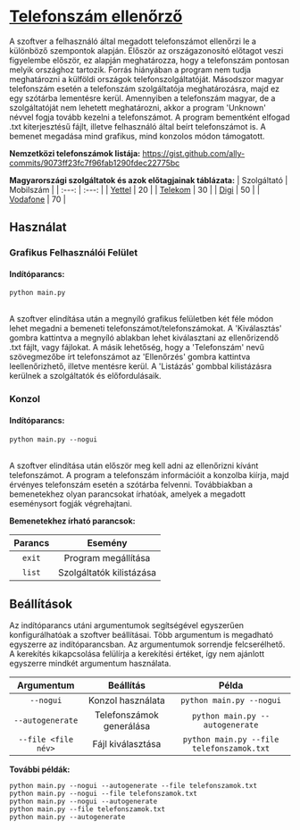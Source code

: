 # [Telefonszám ellenőrző](https://github.com/kovacs-balazs/gyvakk-telefonszam)

A szoftver a felhasználó által megadott telefonszámot ellenőrzi le a különböző szempontok alapján. Először az országazonosító előtagot veszi figyelembe először, ez alapján meghatározza, hogy a telefonszám pontosan melyik országhoz tartozik. Forrás hiányában a program nem tudja meghatározni a külföldi országok telefonszolgáltatóját. Másodszor magyar telefonszám esetén a telefonszám szolgáltatója meghatározásra, majd ez egy szótárba lementésre kerül. Amennyiben a telefonszám magyar, de a szolgáltatóját nem lehetett meghatározni, akkor a program 'Unknown' névvel fogja tovább kezelni a telefonszámot. A program bementként elfogad .txt kiterjesztésű fájlt, illetve felhasználó által beírt telefonszámot is. A bemenet megadása mind grafikus, mind konzolos módon támogatott. 

**Nemzetközi telefonszámok listája:**
https://gist.github.com/ally-commits/9073ff23fc7f96fab1290fdec22775bc

**Magyarországi szolgáltatok és azok előtagjainak táblázata:**
| Szolgáltató | Mobilszám |
| :---: | :---: |
| [Yettel](https://www.yettel.hu/) | 20 |
| [Telekom](https://www.telekom.hu/) | 30 |
| [Digi](https://digi.hu/) | 50 |
| [Vodafone](https://www.vodafone.hu/) | 70 |

## Használat

### Grafikus Felhasználói Felület
#### Indítóparancs:
```
python main.py
```
</br>
A szoftver elindítása után a megnyíló grafikus felületben két féle módon lehet megadni a bemeneti telefonszámot/telefonszámokat. A 'Kiválasztás' gombra kattintva a megnyíló ablakban lehet kiválasztani az ellenőrizendő .txt fájlt, vagy fájlokat. A másik lehetőség, hogy a 'Telefonszám' nevű szövegmezőbe írt telefonszámot az 'Ellenőrzés' gombra kattintva leellenőrizhető, illetve mentésre kerül. A 'Listázás' gombbal kilistázásra kerülnek a szolgáltatók és előfordulásaik.

### Konzol
#### Indítóparancs:
```
python main.py --nogui
```
</br>
A szoftver elindítása után először meg kell adni az ellenőrizni kívánt telefonszámot. A program a telefonszám információit a konzolba kiírja, majd érvényes telefonszám esetén a szótárba felvenni. Továbbiakban a bemenetekhez olyan parancsokat írhatóak, amelyek a megadott eseménysort fogják végrehajtani.

**Bemenetekhez írható parancsok:**

| Parancs | Esemény |
| :-------: | :-------: |
| `exit` | Program megállítása |
| `list` | Szolgáltatók kilistázása |

## Beállítások

  Az indítóparancs utáni argumentumok segítségével egyszerűen konfigurálhatóak a szoftver beállításai. Több argumentum is megadható egyszerre az indítóparancsban. Az argumentumok sorrendje felcserélhető. A kerekítés kikapcsolása felülírja a kerekítési értéket, így nem ajánlott egyszerre mindkét argumentum használata.

| Argumentum | Beállítás | Példa |
| :---: | :---: | :---: |
| `--nogui` | Konzol használata | `python main.py --nogui` |
| `--autogenerate` | Telefonszámok generálása | `python main.py --autogenerate` |
| `--file <file név>` | Fájl kiválasztása | `python main.py --file telefonszamok.txt` |

**További példák:**
```
python main.py --nogui --autogenerate --file telefonszamok.txt
python main.py --nogui --file telefonszamok.txt
python main.py --nogui --autogenerate
python main.py --file telefonszamok.txt
python main.py --autogenerate
```


